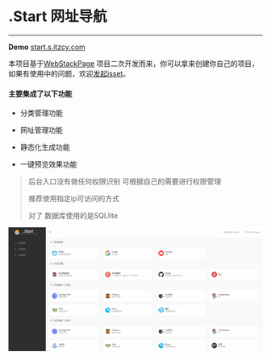 # .Start 网址导航

---

**Demo** [start.s.itzcy.com](http://start.s.itzcy.com)

本项目基于[WebStackPage](https://github.com/WebStackPage/WebStackPage.github.io) 项目二次开发而来，你可以拿来创建你自己的项目，如果有使用中的问题，欢迎[发起isset](https://github.com/itzcy/navigation/issues/new)。

#### 主要集成了以下功能

- 分类管理功能

- 网址管理功能

- 静态化生成功能

- 一键预览效果功能

> 后台入口没有做任何权限识别 可根据自己的需要进行权限管理
>
> 推荐使用指定ip可访问的方式
>
> 对了 数据库使用的是SQLlite 



![preview](./assets/images/preview_start.gif)